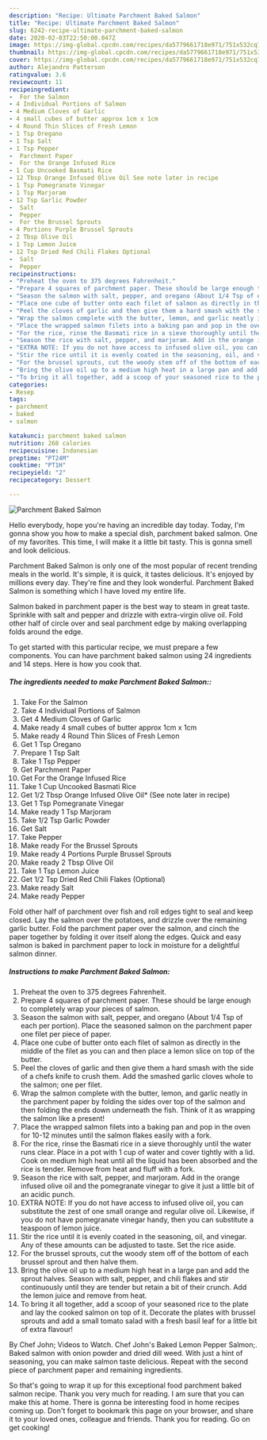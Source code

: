 ```yaml
---
description: "Recipe: Ultimate Parchment Baked Salmon"
title: "Recipe: Ultimate Parchment Baked Salmon"
slug: 6242-recipe-ultimate-parchment-baked-salmon
date: 2020-02-03T22:50:00.047Z
image: https://img-global.cpcdn.com/recipes/da5779661718e971/751x532cq70/parchment-baked-salmon-recipe-main-photo.jpg
thumbnail: https://img-global.cpcdn.com/recipes/da5779661718e971/751x532cq70/parchment-baked-salmon-recipe-main-photo.jpg
cover: https://img-global.cpcdn.com/recipes/da5779661718e971/751x532cq70/parchment-baked-salmon-recipe-main-photo.jpg
author: Alejandro Patterson
ratingvalue: 3.6
reviewcount: 11
recipeingredient:
-  For the Salmon
- 4 Individual Portions of Salmon
- 4 Medium Cloves of Garlic
- 4 small cubes of butter approx 1cm x 1cm
- 4 Round Thin Slices of Fresh Lemon
- 1 Tsp Oregano
- 1 Tsp Salt
- 1 Tsp Pepper
-  Parchment Paper
-  For the Orange Infused Rice
- 1 Cup Uncooked Basmati Rice
- 12 Tbsp Orange Infused Olive Oil See note later in recipe
- 1 Tsp Pomegranate Vinegar
- 1 Tsp Marjoram
- 12 Tsp Garlic Powder
-  Salt
-  Pepper
-  For the Brussel Sprouts
- 4 Portions Purple Brussel Sprouts
- 2 Tbsp Olive Oil
- 1 Tsp Lemon Juice
- 12 Tsp Dried Red Chili Flakes Optional
-  Salt
-  Pepper
recipeinstructions:
- "Preheat the oven to 375 degrees Fahrenheit."
- "Prepare 4 squares of parchment paper. These should be large enough to completely wrap your pieces of salmon."
- "Season the salmon with salt, pepper, and oregano (About 1/4 Tsp of each per portion). Place the seasoned salmon on the parchment paper one filet per piece of paper."
- "Place one cube of butter onto each filet of salmon as directly in the middle of the filet as you can and then place a lemon slice on top of the butter."
- "Peel the cloves of garlic and then give them a hard smash with the side of a chefs knife to crush them. Add the smashed garlic cloves whole to the salmon; one per filet."
- "Wrap the salmon complete with the butter, lemon, and garlic neatly in the parchment paper by folding the sides over top of the salmon and then folding the ends down underneath the fish. Think of it as wrapping the salmon like a present!"
- "Place the wrapped salmon filets into a baking pan and pop in the oven for 10-12 minutes until the salmon flakes easily with a fork."
- "For the rice, rinse the Basmati rice in a sieve thoroughly until the water runs clear. Place in a pot with 1 cup of water and cover tightly with a lid. Cook on medium high heat until all the liquid has been absorbed and the rice is tender. Remove from heat and fluff with a fork."
- "Season the rice with salt, pepper, and marjoram. Add in the orange infused olive oil and the pomegranate vinegar to give it just a little bit of an acidic punch."
- "EXTRA NOTE: If you do not have access to infused olive oil, you can substitute the zest of one small orange and regular olive oil. Likewise, if you do not have pomegranate vinegar handy, then you can substitute a teaspoon of lemon juice."
- "Stir the rice until it is evenly coated in the seasoning, oil, and vinegar. Any of these amounts can be adjusted to taste. Set the rice aside."
- "For the brussel sprouts, cut the woody stem off of the bottom of each brussel sprout and then halve them."
- "Bring the olive oil up to a medium high heat in a large pan and add the sprout halves. Season with salt, pepper, and chili flakes and stir continuously until they are tender but retain a bit of their crunch. Add the lemon juice and remove from heat."
- "To bring it all together, add a scoop of your seasoned rice to the plate and lay the cooked salmon on top of it. Decorate the plates with brussel sprouts and add a small tomato salad with a fresh basil leaf for a little bit of extra flavour!"
categories:
- Resep
tags:
- parchment
- baked
- salmon

katakunci: parchment baked salmon
nutrition: 268 calories
recipecuisine: Indonesian
preptime: "PT24M"
cooktime: "PT1H"
recipeyield: "2"
recipecategory: Dessert

---
```



![Parchment Baked Salmon](https://img-global.cpcdn.com/recipes/da5779661718e971/751x532cq70/parchment-baked-salmon-recipe-main-photo.jpg)

Hello everybody, hope you're having an incredible day today. Today, I'm gonna show you how to make a special dish, parchment baked salmon. One of my favorites. This time, I will make it a little bit tasty. This is gonna smell and look delicious.

Parchment Baked Salmon is only one of the most popular of recent trending meals in the world. It's simple, it is quick, it tastes delicious. It's enjoyed by millions every day. They're fine and they look wonderful. Parchment Baked Salmon is something which I have loved my entire life.

Salmon baked in parchment paper is the best way to steam in great taste. Sprinkle with salt and pepper and drizzle with extra-virgin olive oil. Fold other half of circle over and seal parchment edge by making overlapping folds around the edge.


To get started with this particular recipe, we must prepare a few components. You can have parchment baked salmon using 24 ingredients and 14 steps. Here is how you cook that.

##### The ingredients needed to make Parchment Baked Salmon::

1. Take  For the Salmon
1. Take 4 Individual Portions of Salmon
1. Get 4 Medium Cloves of Garlic
1. Make ready 4 small cubes of butter approx 1cm x 1cm
1. Make ready 4 Round Thin Slices of Fresh Lemon
1. Get 1 Tsp Oregano
1. Prepare 1 Tsp Salt
1. Take 1 Tsp Pepper
1. Get  Parchment Paper
1. Get  For the Orange Infused Rice
1. Take 1 Cup Uncooked Basmati Rice
1. Get 1/2 Tbsp Orange Infused Olive Oil* (See note later in recipe)
1. Get 1 Tsp Pomegranate Vinegar
1. Make ready 1 Tsp Marjoram
1. Take 1/2 Tsp Garlic Powder
1. Get  Salt
1. Take  Pepper
1. Make ready  For the Brussel Sprouts
1. Make ready 4 Portions Purple Brussel Sprouts
1. Make ready 2 Tbsp Olive Oil
1. Take 1 Tsp Lemon Juice
1. Get 1/2 Tsp Dried Red Chili Flakes (Optional)
1. Make ready  Salt
1. Make ready  Pepper


Fold other half of parchment over fish and roll edges tight to seal and keep closed. Lay the salmon over the potatoes, and drizzle over the remaining garlic butter. Fold the parchment paper over the salmon, and cinch the paper together by folding it over itself along the edges. Quick and easy salmon is baked in parchment paper to lock in moisture for a delightful salmon dinner. 

##### Instructions to make Parchment Baked Salmon:

1. Preheat the oven to 375 degrees Fahrenheit.
1. Prepare 4 squares of parchment paper. These should be large enough to completely wrap your pieces of salmon.
1. Season the salmon with salt, pepper, and oregano (About 1/4 Tsp of each per portion). Place the seasoned salmon on the parchment paper one filet per piece of paper.
1. Place one cube of butter onto each filet of salmon as directly in the middle of the filet as you can and then place a lemon slice on top of the butter.
1. Peel the cloves of garlic and then give them a hard smash with the side of a chefs knife to crush them. Add the smashed garlic cloves whole to the salmon; one per filet.
1. Wrap the salmon complete with the butter, lemon, and garlic neatly in the parchment paper by folding the sides over top of the salmon and then folding the ends down underneath the fish. Think of it as wrapping the salmon like a present!
1. Place the wrapped salmon filets into a baking pan and pop in the oven for 10-12 minutes until the salmon flakes easily with a fork.
1. For the rice, rinse the Basmati rice in a sieve thoroughly until the water runs clear. Place in a pot with 1 cup of water and cover tightly with a lid. Cook on medium high heat until all the liquid has been absorbed and the rice is tender. Remove from heat and fluff with a fork.
1. Season the rice with salt, pepper, and marjoram. Add in the orange infused olive oil and the pomegranate vinegar to give it just a little bit of an acidic punch.
1. EXTRA NOTE: If you do not have access to infused olive oil, you can substitute the zest of one small orange and regular olive oil. Likewise, if you do not have pomegranate vinegar handy, then you can substitute a teaspoon of lemon juice.
1. Stir the rice until it is evenly coated in the seasoning, oil, and vinegar. Any of these amounts can be adjusted to taste. Set the rice aside.
1. For the brussel sprouts, cut the woody stem off of the bottom of each brussel sprout and then halve them.
1. Bring the olive oil up to a medium high heat in a large pan and add the sprout halves. Season with salt, pepper, and chili flakes and stir continuously until they are tender but retain a bit of their crunch. Add the lemon juice and remove from heat.
1. To bring it all together, add a scoop of your seasoned rice to the plate and lay the cooked salmon on top of it. Decorate the plates with brussel sprouts and add a small tomato salad with a fresh basil leaf for a little bit of extra flavour!


By Chef John; Videos to Watch. Chef John&#39;s Baked Lemon Pepper Salmon;. Baked salmon with onion powder and dried dill weed. With just a hint of seasoning, you can make salmon taste delicious. Repeat with the second piece of parchment paper and remaining ingredients. 

So that's going to wrap it up for this exceptional food parchment baked salmon recipe. Thank you very much for reading. I am sure that you can make this at home. There is gonna be interesting food in home recipes coming up. Don't forget to bookmark this page on your browser, and share it to your loved ones, colleague and friends. Thank you for reading. Go on get cooking!
